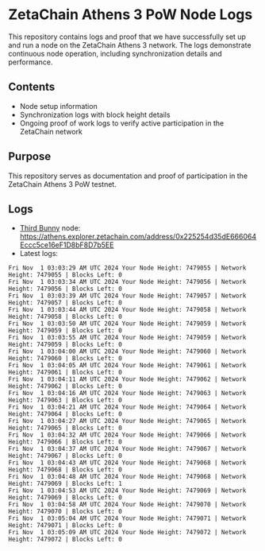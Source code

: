# ZetaChain Athens 3 PoW Node Logs
This repository contains logs and proof that we have successfully set up and run a node on the ZetaChain Athens 3 network. The logs demonstrate continuous node operation, including synchronization details and performance.

## Contents
- Node setup information
- Synchronization logs with block height details
- Ongoing proof of work logs to verify active participation in the ZetaChain network

## Purpose
This repository serves as documentation and proof of participation in the ZetaChain Athens 3 PoW testnet.

## Logs

- [Third Bunny](https://thirdbunny.xyz/) node: https://athens.explorer.zetachain.com/address/0x225254d35dE666064Eccc5ce16eF1D8bF8D7b5EE
- Latest logs:
```
Fri Nov  1 03:03:29 AM UTC 2024 Your Node Height: 7479055 | Network Height: 7479055 | Blocks Left: 0
Fri Nov  1 03:03:34 AM UTC 2024 Your Node Height: 7479056 | Network Height: 7479056 | Blocks Left: 0
Fri Nov  1 03:03:39 AM UTC 2024 Your Node Height: 7479057 | Network Height: 7479057 | Blocks Left: 0
Fri Nov  1 03:03:44 AM UTC 2024 Your Node Height: 7479058 | Network Height: 7479058 | Blocks Left: 0
Fri Nov  1 03:03:50 AM UTC 2024 Your Node Height: 7479059 | Network Height: 7479059 | Blocks Left: 0
Fri Nov  1 03:03:55 AM UTC 2024 Your Node Height: 7479059 | Network Height: 7479059 | Blocks Left: 0
Fri Nov  1 03:04:00 AM UTC 2024 Your Node Height: 7479060 | Network Height: 7479060 | Blocks Left: 0
Fri Nov  1 03:04:05 AM UTC 2024 Your Node Height: 7479061 | Network Height: 7479061 | Blocks Left: 0
Fri Nov  1 03:04:11 AM UTC 2024 Your Node Height: 7479062 | Network Height: 7479062 | Blocks Left: 0
Fri Nov  1 03:04:16 AM UTC 2024 Your Node Height: 7479063 | Network Height: 7479063 | Blocks Left: 0
Fri Nov  1 03:04:21 AM UTC 2024 Your Node Height: 7479064 | Network Height: 7479064 | Blocks Left: 0
Fri Nov  1 03:04:27 AM UTC 2024 Your Node Height: 7479065 | Network Height: 7479065 | Blocks Left: 0
Fri Nov  1 03:04:32 AM UTC 2024 Your Node Height: 7479066 | Network Height: 7479066 | Blocks Left: 0
Fri Nov  1 03:04:37 AM UTC 2024 Your Node Height: 7479067 | Network Height: 7479067 | Blocks Left: 0
Fri Nov  1 03:04:43 AM UTC 2024 Your Node Height: 7479068 | Network Height: 7479068 | Blocks Left: 0
Fri Nov  1 03:04:48 AM UTC 2024 Your Node Height: 7479068 | Network Height: 7479069 | Blocks Left: 1
Fri Nov  1 03:04:53 AM UTC 2024 Your Node Height: 7479069 | Network Height: 7479069 | Blocks Left: 0
Fri Nov  1 03:04:58 AM UTC 2024 Your Node Height: 7479070 | Network Height: 7479070 | Blocks Left: 0
Fri Nov  1 03:05:04 AM UTC 2024 Your Node Height: 7479071 | Network Height: 7479071 | Blocks Left: 0
Fri Nov  1 03:05:09 AM UTC 2024 Your Node Height: 7479072 | Network Height: 7479072 | Blocks Left: 0
```
